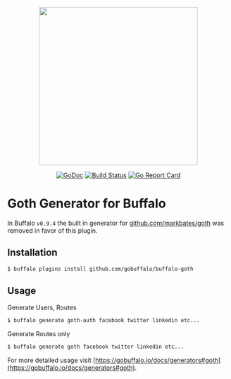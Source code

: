 <p align="center"><img src="https://github.com/gobuffalo/buffalo/blob/master/logo.svg" width="360"></p>

<p align="center">
<a href="https://godoc.org/github.com/gobuffalo/buffalo-goth"><img src="https://godoc.org/github.com/gobuffalo/buffalo-goth?status.svg" alt="GoDoc" /></a>
<a href="https://travis-ci.org/gobuffalo/buffalo-goth"><img src="https://travis-ci.org/gobuffalo/buffalo-goth.svg?branch=master" alt="Build Status" /></a>
<a href="https://goreportcard.com/report/github.com/gobuffalo/buffalo-goth"><img src="https://goreportcard.com/badge/github.com/gobuffalo/buffalo-goth" alt="Go Report Card" /></a>
</p>

# Goth Generator for Buffalo

In Buffalo `v0.9.4` the built in generator for [github.com/markbates/goth](https://github.com/markbates/goth) was removed in favor of this plugin.

## Installation

```bash
$ buffalo plugins install github.com/gobuffalo/buffalo-goth
```

## Usage

Generate Users, Routes

```bash
$ buffalo generate goth-auth facebook twitter linkedin etc...
```

Generate Routes only

```bash
$ buffalo generate goth facebook twitter linkedin etc...
```

For more detailed usage visit [https://gobuffalo.io/docs/generators#goth](https://gobuffalo.io/docs/generators#goth).
